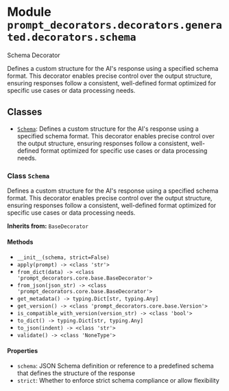 # Module `prompt_decorators.decorators.generated.decorators.schema`

Schema Decorator

Defines a custom structure for the AI's response using a specified schema format. This decorator enables precise control over the output structure, ensuring responses follow a consistent, well-defined format optimized for specific use cases or data processing needs.

## Classes

- [`Schema`](#class-schema): Defines a custom structure for the AI's response using a specified schema format. This decorator enables precise control over the output structure, ensuring responses follow a consistent, well-defined format optimized for specific use cases or data processing needs.

### Class `Schema`

Defines a custom structure for the AI's response using a specified schema format. This decorator enables precise control over the output structure, ensuring responses follow a consistent, well-defined format optimized for specific use cases or data processing needs.

**Inherits from:** `BaseDecorator`

#### Methods

- `__init__(schema, strict=False)`
- `apply(prompt) -> <class 'str'>`
- `from_dict(data) -> <class 'prompt_decorators.core.base.BaseDecorator'>`
- `from_json(json_str) -> <class 'prompt_decorators.core.base.BaseDecorator'>`
- `get_metadata() -> typing.Dict[str, typing.Any]`
- `get_version() -> <class 'prompt_decorators.core.base.Version'>`
- `is_compatible_with_version(version_str) -> <class 'bool'>`
- `to_dict() -> typing.Dict[str, typing.Any]`
- `to_json(indent) -> <class 'str'>`
- `validate() -> <class 'NoneType'>`
#### Properties

- `schema`: JSON Schema definition or reference to a predefined schema that defines the structure of the response
- `strict`: Whether to enforce strict schema compliance or allow flexibility


